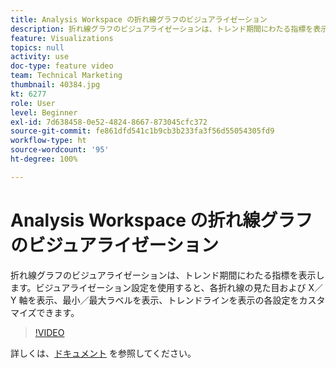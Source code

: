 ```yaml
---
title: Analysis Workspace の折れ線グラフのビジュアライゼーション
description: 折れ線グラフのビジュアライゼーションは、トレンド期間にわたる指標を表示します。ビジュアライゼーション設定を使用すると、各折れ線の見た目および X／Y 軸を表示、最小／最大ラベルを表示、トレンドラインを表示の各設定をカスタマイズできます。
feature: Visualizations
topics: null
activity: use
doc-type: feature video
team: Technical Marketing
thumbnail: 40384.jpg
kt: 6277
role: User
level: Beginner
exl-id: 7d638458-0e52-4824-8667-873045cfc372
source-git-commit: fe861dfd541c1b9cb3b233fa3f56d55054305fd9
workflow-type: ht
source-wordcount: '95'
ht-degree: 100%

---
```


# Analysis Workspace の折れ線グラフのビジュアライゼーション

折れ線グラフのビジュアライゼーションは、トレンド期間にわたる指標を表示します。ビジュアライゼーション設定を使用すると、各折れ線の見た目および X／Y 軸を表示、最小／最大ラベルを表示、トレンドラインを表示の各設定をカスタマイズできます。

>[!VIDEO](https://video.tv.adobe.com/v/40384/?quality=12&learn=on)

詳しくは、[ドキュメント](https://experienceleague.adobe.com/docs/analytics/analyze/analysis-workspace/visualizations/line.html?lang=ja) を参照してください。
